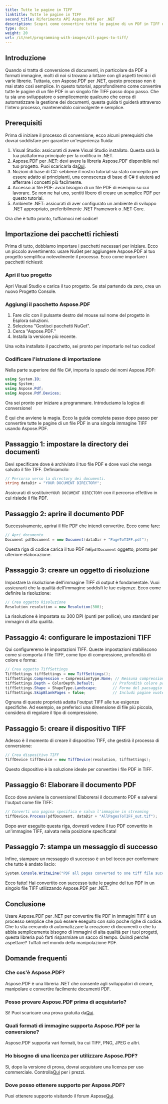 ```yaml
---
title: Tutte le pagine in TIFF
linktitle: Tutte le pagine in TIFF
second_title: Riferimento API Aspose.PDF per .NET
description: Scopri come convertire tutte le pagine di un PDF in TIFF usando Aspose.PDF per .NET in questo tutorial passo dopo passo. Gestione dei documenti semplice ed efficiente.
type: docs
weight: 20
url: /it/net/programming-with-images/all-pages-to-tiff/
---
```

## Introduzione

Quando si tratta di conversione di documenti, in particolare da PDF a formati immagine, molti di noi si trovano a lottare con gli aspetti tecnici di varie librerie. Tuttavia, con Aspose.PDF per .NET, questo processo non è mai stato così semplice. In questo tutorial, approfondiremo come convertire tutte le pagine di un file PDF in un singolo file TIFF passo dopo passo. Che tu sia uno sviluppatore o semplicemente qualcuno che cerca di automatizzare la gestione dei documenti, questa guida ti guiderà attraverso l'intero processo, mantenendolo coinvolgente e semplice.

## Prerequisiti

Prima di iniziare il processo di conversione, ecco alcuni prerequisiti che dovrai soddisfare per garantire un'esperienza fluida:

1. Visual Studio: assicurati di avere Visual Studio installato. Questa sarà la tua piattaforma principale per la codifica in .NET.
2.  Aspose.PDF per .NET: devi avere la libreria Aspose.PDF disponibile nel tuo progetto. Puoi scaricarla da[Qui](https://releases.aspose.com/pdf/net/).
3. Nozioni di base di C#: sebbene il nostro tutorial sia stato concepito per essere adatto ai principianti, una conoscenza di base di C# ti aiuterà ad afferrare i concetti più facilmente.
4. Accesso ai file PDF: avrai bisogno di un file PDF di esempio su cui lavorare. Se non ne hai uno, sentiti libero di creare un semplice PDF per questo tutorial.
5. Ambiente .NET: assicurati di aver configurato un ambiente di sviluppo .NET appropriato, preferibilmente .NET Framework o .NET Core.

Ora che è tutto pronto, tuffiamoci nel codice!

## Importazione dei pacchetti richiesti

Prima di tutto, dobbiamo importare i pacchetti necessari per iniziare. Ecco un piccolo avvertimento: usare NuGet per aggiungere Aspose.PDF al tuo progetto semplifica notevolmente il processo. Ecco come importare i pacchetti richiesti:

### Apri il tuo progetto

Apri Visual Studio e carica il tuo progetto. Se stai partendo da zero, crea un nuovo Progetto Console.

### Aggiungi il pacchetto Aspose.PDF

1. Fare clic con il pulsante destro del mouse sul nome del progetto in Esplora soluzioni.
2. Seleziona "Gestisci pacchetti NuGet".
3. Cerca "Aspose.PDF."
4. Installa la versione più recente.

Una volta installato il pacchetto, sei pronto per importarlo nel tuo codice!

### Codificare l'istruzione di importazione

Nella parte superiore del file C#, importa lo spazio dei nomi Aspose.PDF:

```csharp
using System.IO;
using System;
using Aspose.Pdf;
using Aspose.Pdf.Devices;
```

Ora sei pronto per iniziare a programmare. Introduciamo la logica di conversione!

È qui che avviene la magia. Ecco la guida completa passo dopo passo per convertire tutte le pagine di un file PDF in una singola immagine TIFF usando Aspose.PDF.

## Passaggio 1: impostare la directory dei documenti

Devi specificare dove è archiviato il tuo file PDF e dove vuoi che venga salvato il file TIFF. Definiamolo:

```csharp
// Percorso verso la directory dei documenti.
string dataDir = "YOUR DOCUMENT DIRECTORY";
```

 Assicurati di sostituire`YOUR DOCUMENT DIRECTORY` con il percorso effettivo in cui risiede il file PDF.

## Passaggio 2: aprire il documento PDF

Successivamente, aprirai il file PDF che intendi convertire. Ecco come fare:

```csharp
// Apri documento
Document pdfDocument = new Document(dataDir + "PageToTIFF.pdf");
```

 Questa riga di codice carica il tuo PDF nel`pdfDocument` oggetto, pronto per ulteriore elaborazione.

## Passaggio 3: creare un oggetto di risoluzione

Impostare la risoluzione dell'immagine TIFF di output è fondamentale. Vuoi assicurarti che la qualità dell'immagine soddisfi le tue esigenze. Ecco come definire la risoluzione:

```csharp
// Crea oggetto Risoluzione
Resolution resolution = new Resolution(300);
```

La risoluzione è impostata su 300 DPI (punti per pollice), uno standard per immagini di alta qualità.

## Passaggio 4: configurare le impostazioni TIFF

Qui configureremo le impostazioni TIFF. Queste impostazioni stabiliscono come si comporta il file TIFF, come tipo di compressione, profondità di colore e forma:

```csharp
// Crea oggetto TiffSettings
TiffSettings tiffSettings = new TiffSettings();
tiffSettings.Compression = CompressionType.None; // Nessuna compressione
tiffSettings.Depth = ColorDepth.Default;        // Profondità colore predefinita
tiffSettings.Shape = ShapeType.Landscape;       // Forma del paesaggio
tiffSettings.SkipBlankPages = false;            // Includi pagine vuote
```

Ognuna di queste proprietà adatta l'output TIFF alle tue esigenze specifiche. Ad esempio, se preferisci una dimensione di file più piccola, considera di regolare il tipo di compressione.

## Passaggio 5: creare il dispositivo TIFF

Adesso è il momento di creare il dispositivo TIFF, che gestirà il processo di conversione:

```csharp
// Crea dispositivo TIFF
TiffDevice tiffDevice = new TiffDevice(resolution, tiffSettings);
```

Questo dispositivo è la soluzione ideale per convertire i file PDF in TIFF.

## Passaggio 6: Elaborare il documento PDF

Ecco dove avviene la conversione! Elaborerai il documento PDF e salverai l'output come file TIFF:

```csharp
// Converti una pagina specifica e salva l'immagine in streaming
tiffDevice.Process(pdfDocument, dataDir + "AllPagesToTIFF_out.tif");
```

Dopo aver eseguito questa riga, dovresti vedere il tuo PDF convertito in un'immagine TIFF, salvata nella posizione specificata!

## Passaggio 7: stampa un messaggio di successo

Infine, stampare un messaggio di successo è un bel tocco per confermare che tutto è andato liscio:

```csharp
System.Console.WriteLine("PDF all pages converted to one tiff file successfully!");
```

Ecco fatto! Hai convertito con successo tutte le pagine del tuo PDF in un singolo file TIFF utilizzando Aspose.PDF per .NET.

## Conclusione

Usare Aspose.PDF per .NET per convertire file PDF in immagini TIFF è un processo semplice che può essere eseguito con solo poche righe di codice. Che tu stia cercando di automatizzare la creazione di documenti o che tu abbia semplicemente bisogno di immagini di alta qualità per i tuoi progetti, questa libreria può farti risparmiare un sacco di tempo. Quindi perché aspettare? Tuffati nel mondo della manipolazione PDF.

## Domande frequenti

### Che cos'è Aspose.PDF?
Aspose.PDF è una libreria .NET che consente agli sviluppatori di creare, manipolare e convertire facilmente documenti PDF.

### Posso provare Aspose.PDF prima di acquistarlo?
 Sì! Puoi scaricare una prova gratuita da[Qui](https://releases.aspose.com/).

### Quali formati di immagine supporta Aspose.PDF per la conversione?
Aspose.PDF supporta vari formati, tra cui TIFF, PNG, JPEG e altri.

### Ho bisogno di una licenza per utilizzare Aspose.PDF?
 Sì, dopo la versione di prova, dovrai acquistare una licenza per uso commerciale. Controlla[Qui](https://purchase.aspose.com/) per i prezzi.

### Dove posso ottenere supporto per Aspose.PDF?
 Puoi ottenere supporto visitando il forum Aspose[Qui](https://forum.aspose.com/c/pdf/10).